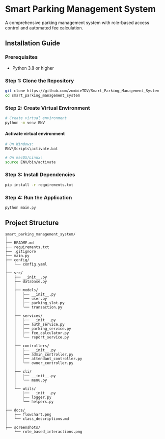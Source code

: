 # Smart Parking Management System

A comprehensive parking management system with role-based access control and automated fee calculation.

## Installation Guide

### Prerequisites
- Python 3.8 or higher

### Step 1: Clone the Repository
```bash
git clone https://github.com/zombieTDV/Smart_Parking_Management_System.git
cd smart_parking_management_system
```

### Step 2: Create Virtual Environment
```bash
# Create virtual environment
python -m venv ENV
```
#### Activate virtual environment
```bash
# On Windows:
ENV\Scripts\activate.bat
```

```bash
# On macOS/Linux:
source ENV/bin/activate
```

### Step 3: Install Dependencies
```bash
pip install -r requirements.txt
```

### Step 4: Run the Application
```bash
python main.py
```

## Project Structure

```
smart_parking_management_system/
│
├── README.md
├── requirements.txt
├── .gitignore
├── main.py
├── config/
│   └── config.yaml
│
├── src/
│   ├── __init__.py
│   ├── database.py
│   │
│   ├── models/
│   │   ├── __init__.py
│   │   ├── user.py
│   │   ├── parking_slot.py
│   │   └── transaction.py
│   │   
│   ├── services/
│   │   ├── __init__.py
│   │   ├── auth_service.py
│   │   ├── parking_service.py
│   │   ├── fee_calculator.py
│   │   └── report_service.py
│   │
│   ├── controllers/
│   │   ├── __init__.py
│   │   ├── admin_controller.py
│   │   ├── attendant_controller.py
│   │   └── owner_controller.py
│   │
│   ├── cli/
│   │   ├── __init__.py
│   │   └── menu.py
│   │
│   └── utils/
│       ├── __init__.py
│       ├── logger.py
│       └── helpers.py
│
├── docs/
│   ├── flowchart.png
│   └── class_descriptions.md
│
├── screenshots/
    └── role_based_interactions.png
